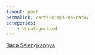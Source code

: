 ```yaml
---
layout: post
permalink: /arti-mimpi-es-batu/
categories:
    - Uncategorized
---
```


[Baca Selengkapnya](/03)